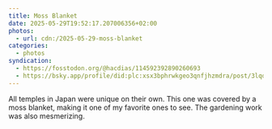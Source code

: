 ```yaml
---
title: Moss Blanket
date: 2025-05-29T19:52:17.207006356+02:00
photos:
  - url: cdn:/2025-05-29-moss-blanket
categories:
  - photos
syndication:
  - https://fosstodon.org/@hacdias/114592392890260693
  - https://bsky.app/profile/did:plc:xsx3bphrwkgeo3qnfjhzmdra/post/3lqdbv6xca625
---
```


All temples in Japan were unique on their own. This one was covered by a moss blanket, making it one of my favorite ones to see. The gardening work was also mesmerizing.
